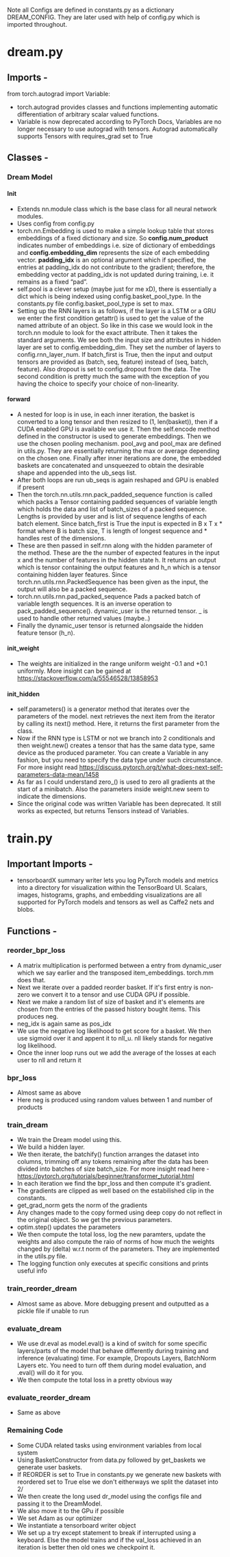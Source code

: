 Note all Configs are defined in constants.py as a dictionary DREAM_CONFIG. They are later used with help of config.py which is imported throughout.

# dream.py

## Imports -

from torch.autograd import Variable: 
- torch.autograd provides classes and functions implementing automatic differentiation of arbitrary scalar valued functions.
- Variable is now deprecated according to PyTorch Docs, Variables are no longer necessary to use autograd with tensors. Autograd automatically supports Tensors with requires_grad set to True

## Classes - 

### Dream Model 

#### Init

- Extends nn.module class which is the base class for all neural network modules.
- Uses config from config.py
- torch.nn.Embedding is used to make a simple lookup table that stores embeddings of a fixed dictionary and size. So **config.num_product** indicates number of embeddings i.e. size of dictionary of embeddings and **config.embedding_dim** represents the size of each embedding vector. **padding_idx** is an optional argument which if specified, the entries at padding_idx do not contribute to the gradient; therefore, the embedding vector at padding_idx is not updated during training, i.e. it remains as a fixed “pad”.
- self.pool is a clever setup (maybe just for me xD), there is essentially a dict which is being indexed using config.basket_pool_type. In the constants.py file config.basket_pool_type is set to max.
- Setting up the RNN layers is as follows, if the layer is a LSTM or a GRU we enter the first condition getattr() is used to get the value of the named attribute of an object. So like in this case we would look in the torch.nn module to look for the exact attribute. Then it takes the standard arguments. We see both the input size and attributes in hidden layer are set to config.embedding_dim. They set the number of layers to config.rnn_layer_num. If batch_first is True, then the input and output tensors are provided as (batch, seq, feature) instead of (seq, batch, feature). Also dropout is set to config.dropout from the data. The second condition is pretty much the same with the exception of you having the choice to specify your choice of non-linearity.
  
#### forward

- A nested for loop is in use, in each inner iteration, the basket is converted to a long tensor and then resized to (1, len(basket)), then if a CUDA enabled GPU is available we use it. Then the self.encode method defined in the constructor is used to generate embeddings. Then we use the chosen pooling mechanism. pool_avg and pool_max are defined in utils.py. They are essentially returning the max or average depending on the chosen one. Finally after inner iterations are done, the embedded baskets are concatenated and unsqueezed to obtain the desirable shape and appended into the ub_seqs list.
- After both loops are run ub_seqs is again reshaped and GPU is enabled if present
- Then the torch.nn.utils.rnn.pack_padded_sequence function is called which packs a Tensor containing padded sequences of variable length which holds the data and list of batch_sizes of a packed sequence. Lengths is provided by user and is list of sequence lengths of each batch element. Since batch_first is True the input is expected in B x T x * format where B is batch size, T is length of longest sequence and * handles rest of the dimensions.
- These are then passed in self.rnn along with the hidden parameter of the method. These are the the number of expected features in the input x and the number of features in the hidden state h. It returns an output which is tensor containing the output features and h_n which is a tensor containing hidden layer features. Since torch.nn.utils.rnn.PackedSequence has been given as the input, the output will also be a packed sequence.
- torch.nn.utils.rnn.pad_packed_sequence Pads a packed batch of variable length sequences. It is an inverse operation to pack_padded_sequence(). dynamic_user is the returned tensor. _ is used to handle other returned values (maybe..) 
- Finally the dynamic_user tensor is returned alongsaide the hidden feature tensor (h_n).

#### init_weight

- The weights are initialized in the range uniform weight -0.1 and +0.1 uniformly. More insight can be gained at https://stackoverflow.com/a/55546528/13858953
  
#### init_hidden

- self.parameters() is a generator method that iterates over the parameters of the model. next retrieves the next item from the iterator by calling its next() method. Here, it returns the first parameter from the class.
- Now if the RNN type is LSTM or not we branch into 2 conditionals and then weight.new() creates a tensor that has the same data type, same device as the produced parameter. You can create a Variable in any fashion, but you need to specify the data type under such circumstance. For more insight read https://discuss.pytorch.org/t/what-does-next-self-parameters-data-mean/1458
- As far as I could understand zero_() is used to zero all gradients at the start of a minibatch. Also the parameters inside weight.new seem to indicate the dimensions. 
- Since the original code was written Variable has been deprecated. It still works as expected, but returns Tensors instead of Variables.

# train.py

## Important Imports - 
 
 - tensorboardX summary writer lets you log PyTorch models and metrics into a directory for visualization within the TensorBoard UI. Scalars, images, histograms, graphs, and embedding visualizations are all supported for PyTorch models and tensors as well as Caffe2 nets and blobs.

## Functions - 

### reorder_bpr_loss

- A matrix multiplication is performed between a entry from dynamic_user which we say earlier and the transposed item_embeddings. torch.mm does that.
- Next we iterate over a padded reorder basket. If it's first entry is non-zero we convert it to a tensor and use CUDA GPU if possible.
- Next we make a random list of size of basket and it's elements are chosen from the entries of the passed history bought items. This produces neg.
- neg_idx is again same as pos_idx
- We use the negative log likelihood to get score for a basket. We then use sigmoid over it and appent it to nll_u. nll likely stands for negative log likelihood.
- Once the inner loop runs out we add the average of the losses at each user to nll and return it

### bpr_loss

- Almost same as above
- Here neg is produced using random values between 1 and number of products

### train_dream

- We train the Dream model using this. 
- We build a hidden layer. 
- We then iterate, the batchify() function arranges the dataset into columns, trimming off any tokens remaining after the data has been divided into batches of size batch_size. For more insight read here - https://pytorch.org/tutorials/beginner/transformer_tutorial.html
- In each iteration we find the bpr_loss and then compute it's gradient.
- The gradients are clipped as well based on the estabilished clip in the constants.
- get_grad_norm gets the norm of the gradients
- Any changes made to the copy formed using deep copy do not reflect in the original object. So we get the previous parameters.
- optim.step() updates the parameters
- We then compute the total loss, log the new paramters, update the weights and also compute the raio of norms of how much the weights changed by (delta) w.r.t norm of the parameters. They are implemented in the utils.py file.
- The logging function only executes at specific consitions and prints useful info

### train_reorder_dream

- Almost same as above. More debugging present and outputted as a pickle file if unable to run

### evaluate_dream

- We use dr.eval as model.eval() is a kind of switch for some specific layers/parts of the model that behave differently during training and inference (evaluating) time. For example, Dropouts Layers, BatchNorm Layers etc. You need to turn off them during model evaluation, and .eval() will do it for you.
- We then compute the total loss in a pretty obvious way

### evaluate_reorder_dream

- Same as above

### Remaining Code 

- Some CUDA related tasks using environment variables from local system
- Using BasketConstructor from data.py followed by get_baskets we generate user baskets.
- If REORDER is set to True in constants.py we generate new baskets with reordered set to True else we don't eitherways we split the dataset into 2/
- We then create the long used dr_model using the configs file and passing it to the DreamModel.
- We also move it to the GPu if possible
- We set Adam as our optimizer
- We instantiate a tensorboard writer object
- We set up a try except statement to break if interrupted using a keyboard.  Else the model trains and if the val_loss achieved in an iteration is better then old ones we checkpoint it.
